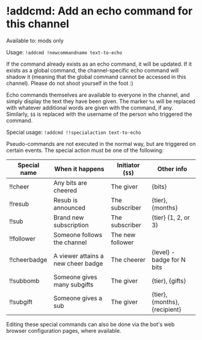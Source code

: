 # !addcmd: Add an echo command for this channel

Available to: mods only

Usage: `!addcmd !newcommandname text-to-echo`

If the command already exists as an echo command, it will be updated. If it
exists as a global command, the channel-specific echo command will shadow it
(meaning that the global command cannot be accessed in this channel). Please
do not shoot yourself in the foot :)

Echo commands themselves are available to everyone in the channel, and simply
display the text they have been given. The marker `%s` will be replaced with
whatever additional words are given with the command, if any. Similarly, `$$`
is replaced with the username of the person who triggered the command.

Special usage: `!addcmd !!specialaction text-to-echo`

Pseudo-commands are not executed in the normal way, but are triggered on
certain events. The special action must be one of the following:

Special name | When it happens             | Initiator (`$$`) | Other info
-------------|-----------------------------|------------------|-------------
!!cheer | Any bits are cheered | The giver | {bits}
!!resub | Resub is announced | The subscriber | {tier}, {months}
!!sub | Brand new subscription | The subscriber | {tier} (1, 2, or 3)
!!follower | Someone follows the channel | The new follower | 
!!cheerbadge | A viewer attains a new cheer badge | The cheerer | {level} - badge for N bits
!!subbomb | Someone gives many subgifts | The giver | {tier}, {gifts}
!!subgift | Someone gives a sub | The giver | {tier}, {months}, {recipient}


Editing these special commands can also be done via the bot's web browser
configuration pages, where available.

